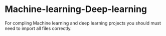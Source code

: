 # Machine-learning-Deep-learning
For compling  Machine learning and deep learning projects you should must need to import all files correctly. 
